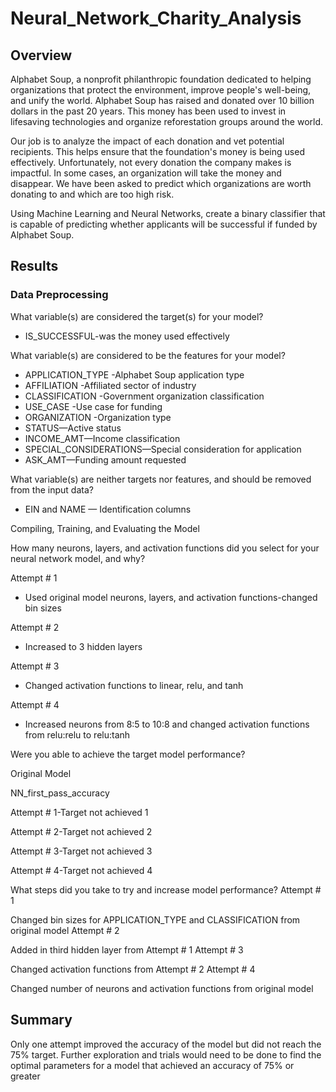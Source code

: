 # Neural_Network_Charity_Analysis

## Overview

Alphabet Soup, a nonprofit philanthropic foundation dedicated to helping organizations that protect the environment, improve people's well-being, and unify the world. Alphabet Soup has raised and donated over 10 billion dollars in the past 20 years. This money has been used to invest in lifesaving technologies and organize reforestation groups around the world.

Our job is to analyze the impact of each donation and vet potential recipients. This helps ensure that the foundation's money is being used effectively. Unfortunately, not every donation the company makes is impactful. In some cases, an organization will take the money and disappear. We have been asked to predict which organizations are worth donating to and which are too high risk.

Using Machine Learning and Neural Networks, create a binary classifier that is capable of predicting whether applicants will be successful if funded by Alphabet Soup.

## Results

### Data Preprocessing

What variable(s) are considered the target(s) for your model?
- IS_SUCCESSFUL-was the money used effectively

What variable(s) are considered to be the features for your model?
- APPLICATION_TYPE -Alphabet Soup application type
- AFFILIATION -Affiliated sector of industry
- CLASSIFICATION -Government organization classification
- USE_CASE -Use case for funding
- ORGANIZATION -Organization type
- STATUS—Active status
- INCOME_AMT—Income classification
- SPECIAL_CONSIDERATIONS—Special consideration for application
- ASK_AMT—Funding amount requested

What variable(s) are neither targets nor features, and should be removed from the input data?

- EIN and NAME — Identification columns

Compiling, Training, and Evaluating the Model

How many neurons, layers, and activation functions did you select for your neural network model, and why?

Attempt # 1
* Used original model neurons, layers, and activation functions-changed bin sizes

Attempt # 2
* Increased to 3 hidden layers

Attempt # 3
* Changed activation functions to linear, relu, and tanh

Attempt # 4
* Increased neurons from 8:5 to 10:8 and changed activation functions from relu:relu to relu:tanh

Were you able to achieve the target model performance?

Original Model

NN_first_pass_accuracy

Attempt # 1-Target not achieved
1

Attempt # 2-Target not achieved
2

Attempt # 3-Target not achieved
3

Attempt # 4-Target not achieved
4

What steps did you take to try and increase model performance?
Attempt # 1

Changed bin sizes for APPLICATION_TYPE and CLASSIFICATION from original model
Attempt # 2

Added in third hidden layer from Attempt # 1
Attempt # 3

Changed activation functions from Attempt # 2
Attempt # 4

Changed number of neurons and activation functions from original model

## Summary

Only one attempt improved the accuracy of the model but did not reach the 75% target. Further exploration and trials would need to be done to find the optimal parameters for a model that achieved an accuracy of 75% or greater
